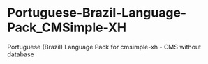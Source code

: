 # Portuguese-Brazil-Language-Pack_CMSimple-XH
Portuguese (Brazil) Language Pack for cmsimple-xh - CMS without database
